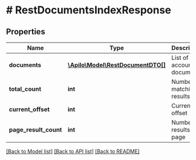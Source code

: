 # # RestDocumentsIndexResponse

## Properties

Name | Type | Description | Notes
------------ | ------------- | ------------- | -------------
**documents** | [**\Apilo\Model\RestDocumentDTO[]**](RestDocumentDTO.md) | List of accounting documents | [optional]
**total_count** | **int** | Number of matching results | [optional]
**current_offset** | **int** | Current list offset | [optional]
**page_result_count** | **int** | Number of results per page | [optional]

[[Back to Model list]](../../README.md#models) [[Back to API list]](../../README.md#endpoints) [[Back to README]](../../README.md)
